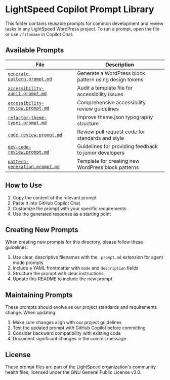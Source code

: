 # LightSpeed Copilot Prompt Library

This folder contains reusable prompts for common development and review tasks in any LightSpeed WordPress project.
To run a prompt, open the file or use `/filename` in Copilot Chat.

## Available Prompts

| File                                                                 | Description                                            |
| -------------------------------------------------------------------- | ------------------------------------------------------ |
| [`generate-pattern.prompt.md`](./generate-pattern.prompt.md)         | Generate a WordPress block pattern using design tokens |
| [`accessibility-audit.prompt.md`](./accessibility-audit.prompt.md)   | Audit a template file for accessibility issues         |
| [`accessibility-review.prompt.md`](./accessibility-review.prompt.md) | Comprehensive accessibility review guidelines          |
| [`refactor-theme-types.prompt.md`](./refactor-theme-types.prompt.md) | Improve theme.json typography structure                |
| [`code-review.prompt.md`](./code-review.prompt.md)                   | Review pull request code for standards and style       |
| [`dev-code-review.prompt.md`](./dev-code-review.prompt.md)           | Guidelines for providing feedback to junior developers |
| [`pattern-generation.prompt.md`](./pattern-generation.prompt.md)     | Template for creating new WordPress block patterns     |

## How to Use

1. Copy the content of the relevant prompt
2. Paste it into GitHub Copilot Chat
3. Customize the prompt with your specific requirements
4. Use the generated response as a starting point

## Creating New Prompts

When creating new prompts for this directory, please follow these guidelines:

1. Use clear, descriptive filenames with the `.prompt.md` extension for agent mode prompts
2. Include a YAML frontmatter with `mode` and `description` fields
3. Structure the prompt with clear instructions
4. Update this README to include the new prompt

## Maintaining Prompts

These prompts should evolve as our project standards and requirements change. When updating:

1. Make sure changes align with our project guidelines
2. Test the updated prompt with GitHub Copilot before committing
3. Consider backward compatibility with existing code
4. Document significant changes in the commit message

## License

These prompt files are part of the LightSpeed organization's community health files, licensed under the GNU General Public License v3.0.
